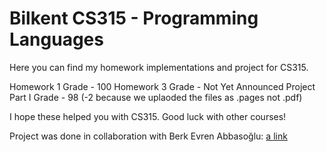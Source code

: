 # Bilkent CS315 - Programming Languages

Here you can find my homework implementations and project for CS315.

Homework 1 Grade - 100
Homework 3 Grade - Not Yet Announced
Project Part I Grade - 98 (-2 because we uplaoded the files as .pages not .pdf)

I hope these helped you with CS315. Good luck with other courses!

Project was done in collaboration with Berk Evren Abbasoğlu: [a link](https://github.com/berkevren)
